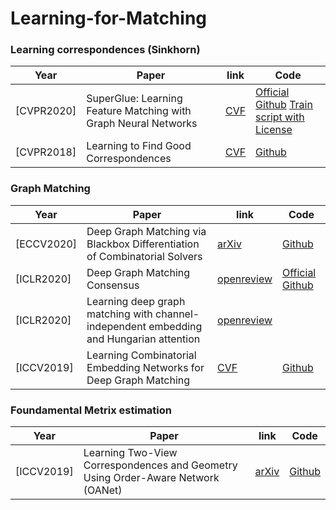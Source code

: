 # Learning-for-Matching

### Learning correspondences (Sinkhorn)

| Year | Paper | link | Code |
| --- | --- | --- | --- |
| [CVPR2020] | SuperGlue: Learning Feature Matching with Graph Neural Networks |[CVF](https://openaccess.thecvf.com/content_CVPR_2020/papers/Sarlin_SuperGlue_Learning_Feature_Matching_With_Graph_Neural_Networks_CVPR_2020_paper.pdf)|[Official Github](https://github.com/magicleap/SuperGluePretrainedNetwork) [Train script with License](https://github.com/HeatherJiaZG/SuperGlue-pytorch)|
| [CVPR2018] | Learning to Find Good Correspondences |  [CVF](https://openaccess.thecvf.com/content_cvpr_2018/papers/Yi_Learning_to_Find_CVPR_2018_paper.pdf)  |  [Github](https://github.com/vcg-uvic/learned-correspondence-release) |

### Graph Matching

| Year | Paper | link | Code |
| --- | --- | --- | --- |
| [ECCV2020] | Deep Graph Matching via Blackbox Differentiation of Combinatorial Solvers | [arXiv](https://arxiv.org/pdf/2003.11657.pdf) |[Github](https://github.com/martius-lab/blackbox-deep-graph-matching)|
| [ICLR2020] | Deep Graph Matching Consensus |[openreview](https://openreview.net/pdf?id=HyeJf1HKvS)|[Official Github](https://github.com/rusty1s/deep-graph-matching-consensus)  |
| [ICLR2020] | Learning deep graph matching with channel-independent embedding and Hungarian attention  |[openreview](https://openreview.net/forum?id=rJgBd2NYPH)|  |
| [ICCV2019] | Learning Combinatorial Embedding Networks for Deep Graph Matching | [CVF](https://openaccess.thecvf.com/content_ICCV_2019/papers/Wang_Learning_Combinatorial_Embedding_Networks_for_Deep_Graph_Matching_ICCV_2019_paper.pdf)  |  [Github](https://github.com/Thinklab-SJTU/PCA-GM) |

### Foundamental Metrix estimation
| Year | Paper | link | Code |
| --- | --- | --- | --- |
| [ICCV2019] | Learning Two-View Correspondences and Geometry Using Order-Aware Network (OANet) | [arXiv](https://arxiv.org/pdf/1908.04964.pdf) |[Github](https://github.com/zjhthu/OANet)|
